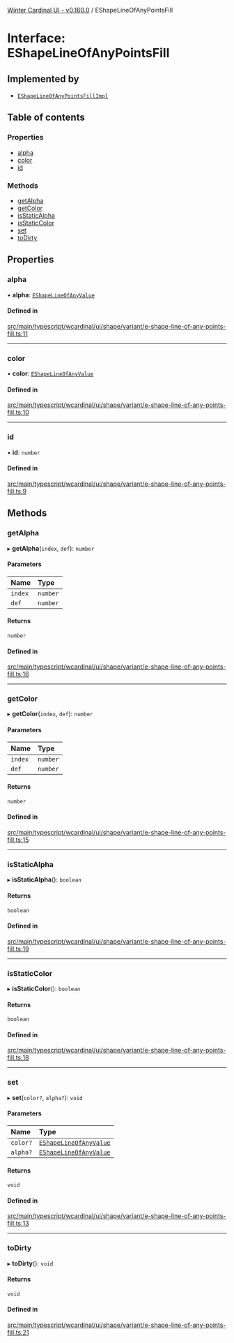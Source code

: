 [Winter Cardinal UI - v0.160.0](../index.md) / EShapeLineOfAnyPointsFill

# Interface: EShapeLineOfAnyPointsFill

## Implemented by

- [`EShapeLineOfAnyPointsFillImpl`](../classes/EShapeLineOfAnyPointsFillImpl.md)

## Table of contents

### Properties

- [alpha](EShapeLineOfAnyPointsFill.md#alpha)
- [color](EShapeLineOfAnyPointsFill.md#color)
- [id](EShapeLineOfAnyPointsFill.md#id)

### Methods

- [getAlpha](EShapeLineOfAnyPointsFill.md#getalpha)
- [getColor](EShapeLineOfAnyPointsFill.md#getcolor)
- [isStaticAlpha](EShapeLineOfAnyPointsFill.md#isstaticalpha)
- [isStaticColor](EShapeLineOfAnyPointsFill.md#isstaticcolor)
- [set](EShapeLineOfAnyPointsFill.md#set)
- [toDirty](EShapeLineOfAnyPointsFill.md#todirty)

## Properties

### alpha

• **alpha**: [`EShapeLineOfAnyValue`](../index.md#eshapelineofanyvalue)

#### Defined in

[src/main/typescript/wcardinal/ui/shape/variant/e-shape-line-of-any-points-fill.ts:11](https://github.com/winter-cardinal/winter-cardinal-ui/blob/v0.160.0/src/main/typescript/wcardinal/ui/shape/variant/e-shape-line-of-any-points-fill.ts#L11)

___

### color

• **color**: [`EShapeLineOfAnyValue`](../index.md#eshapelineofanyvalue)

#### Defined in

[src/main/typescript/wcardinal/ui/shape/variant/e-shape-line-of-any-points-fill.ts:10](https://github.com/winter-cardinal/winter-cardinal-ui/blob/v0.160.0/src/main/typescript/wcardinal/ui/shape/variant/e-shape-line-of-any-points-fill.ts#L10)

___

### id

• **id**: `number`

#### Defined in

[src/main/typescript/wcardinal/ui/shape/variant/e-shape-line-of-any-points-fill.ts:9](https://github.com/winter-cardinal/winter-cardinal-ui/blob/v0.160.0/src/main/typescript/wcardinal/ui/shape/variant/e-shape-line-of-any-points-fill.ts#L9)

## Methods

### getAlpha

▸ **getAlpha**(`index`, `def`): `number`

#### Parameters

| Name | Type |
| :------ | :------ |
| `index` | `number` |
| `def` | `number` |

#### Returns

`number`

#### Defined in

[src/main/typescript/wcardinal/ui/shape/variant/e-shape-line-of-any-points-fill.ts:16](https://github.com/winter-cardinal/winter-cardinal-ui/blob/v0.160.0/src/main/typescript/wcardinal/ui/shape/variant/e-shape-line-of-any-points-fill.ts#L16)

___

### getColor

▸ **getColor**(`index`, `def`): `number`

#### Parameters

| Name | Type |
| :------ | :------ |
| `index` | `number` |
| `def` | `number` |

#### Returns

`number`

#### Defined in

[src/main/typescript/wcardinal/ui/shape/variant/e-shape-line-of-any-points-fill.ts:15](https://github.com/winter-cardinal/winter-cardinal-ui/blob/v0.160.0/src/main/typescript/wcardinal/ui/shape/variant/e-shape-line-of-any-points-fill.ts#L15)

___

### isStaticAlpha

▸ **isStaticAlpha**(): `boolean`

#### Returns

`boolean`

#### Defined in

[src/main/typescript/wcardinal/ui/shape/variant/e-shape-line-of-any-points-fill.ts:19](https://github.com/winter-cardinal/winter-cardinal-ui/blob/v0.160.0/src/main/typescript/wcardinal/ui/shape/variant/e-shape-line-of-any-points-fill.ts#L19)

___

### isStaticColor

▸ **isStaticColor**(): `boolean`

#### Returns

`boolean`

#### Defined in

[src/main/typescript/wcardinal/ui/shape/variant/e-shape-line-of-any-points-fill.ts:18](https://github.com/winter-cardinal/winter-cardinal-ui/blob/v0.160.0/src/main/typescript/wcardinal/ui/shape/variant/e-shape-line-of-any-points-fill.ts#L18)

___

### set

▸ **set**(`color?`, `alpha?`): `void`

#### Parameters

| Name | Type |
| :------ | :------ |
| `color?` | [`EShapeLineOfAnyValue`](../index.md#eshapelineofanyvalue) |
| `alpha?` | [`EShapeLineOfAnyValue`](../index.md#eshapelineofanyvalue) |

#### Returns

`void`

#### Defined in

[src/main/typescript/wcardinal/ui/shape/variant/e-shape-line-of-any-points-fill.ts:13](https://github.com/winter-cardinal/winter-cardinal-ui/blob/v0.160.0/src/main/typescript/wcardinal/ui/shape/variant/e-shape-line-of-any-points-fill.ts#L13)

___

### toDirty

▸ **toDirty**(): `void`

#### Returns

`void`

#### Defined in

[src/main/typescript/wcardinal/ui/shape/variant/e-shape-line-of-any-points-fill.ts:21](https://github.com/winter-cardinal/winter-cardinal-ui/blob/v0.160.0/src/main/typescript/wcardinal/ui/shape/variant/e-shape-line-of-any-points-fill.ts#L21)
